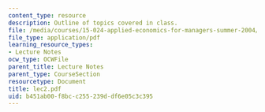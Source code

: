 ```yaml
---
content_type: resource
description: Outline of topics covered in class.
file: /media/courses/15-024-applied-economics-for-managers-summer-2004/b451ab00f8bcc255239ddf6e05c3c395_lec2.pdf
file_type: application/pdf
learning_resource_types:
- Lecture Notes
ocw_type: OCWFile
parent_title: Lecture Notes
parent_type: CourseSection
resourcetype: Document
title: lec2.pdf
uid: b451ab00-f8bc-c255-239d-df6e05c3c395
---
```

